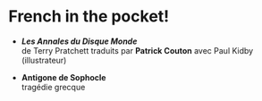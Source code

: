 # French in the pocket!

+ ___Les Annales du Disque Monde___  
	de Terry Pratchett traduits par __Patrick Couton__
	avec Paul Kidby (illustrateur)

+ __Antigone de Sophocle__  
	tragédie grecque
	